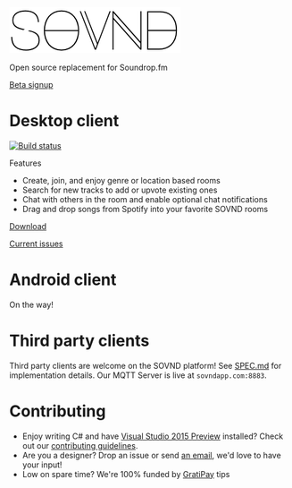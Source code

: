 ![Logo](https://raw.githubusercontent.com/GeorgeHahn/SOVND/gh-pages/Logo.png)

Open source replacement for Soundrop.fm

[Beta signup](http://www.sovndapp.com/)

# Desktop client 
[![Build status](https://ci.appveyor.com/api/projects/status/we8gubs49k0jm0n3/branch/master?svg=true)](https://ci.appveyor.com/project/GeorgeHahn/sovnd/branch/master)

Features
 - Create, join, and enjoy genre or location based rooms
 - Search for new tracks to add or upvote existing ones
 - Chat with others in the room and enable optional chat notifications
 - Drag and drop songs from Spotify into your favorite SOVND rooms


[Download](https://github.com/GeorgeHahn/SOVND/releases)

[Current issues](https://github.com/GeorgeHahn/SOVND/issues?q=is%3Aopen+is%3Aissue+milestone%3A%22Beta+3%22)

# Android client
On the way!

# Third party clients
Third party clients are welcome on the SOVND platform! See [SPEC.md](SPEC.md) for implementation details. Our MQTT Server is live at `sovndapp.com:8883`.

# Contributing

- Enjoy writing C# and have [Visual Studio 2015 Preview](http://www.visualstudio.com/en-us/downloads/visual-studio-2015-downloads-vs.aspx) installed? Check out our [contributing guidelines](CONTRIBUTING.md).
- Are you a designer? Drop an issue or send [an email](mailto:george@genericmaker.com), we'd love to have your input!
- Low on spare time? We're 100% funded by [GratiPay](https://gratipay.com/GeorgeHahn/) tips
